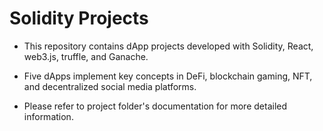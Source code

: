 # Solidity Projects

- This repository contains dApp projects developed with Solidity, React, web3.js, truffle, and Ganache.

- Five dApps implement key concepts in DeFi, blockchain gaming, NFT, and decentralized social media platforms.

- Please refer to project folder's documentation for more detailed information. 
